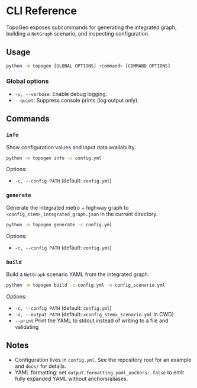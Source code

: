 # CLI Reference

TopoGen exposes subcommands for generating the integrated graph, building a `NetGraph` scenario, and inspecting configuration.

## Usage

```bash
python -m topogen [GLOBAL OPTIONS] <command> [COMMAND OPTIONS]
```

### Global options

- `-v, --verbose`: Enable debug logging.
- `--quiet`: Suppress console prints (log output only).

## Commands

### `info`

Show configuration values and input data availability.

```bash
python -m topogen info -c config.yml
```

Options:

- `-c, --config PATH` (default: `config.yml`)

### `generate`

Generate the integrated metro + highway graph to `<config_stem>_integrated_graph.json` in the current directory.

```bash
python -m topogen generate -c config.yml
```

Options:

- `-c, --config PATH` (default: `config.yml`)

### `build`

Build a `NetGraph` scenario YAML from the integrated graph.

```bash
python -m topogen build -c config.yml -o config_scenario.yml
```

Options:

- `-c, --config PATH` (default: `config.yml`)
- `-o, --output PATH` (default: `<config_stem>_scenario.yml` in CWD)
- `--print` Print the YAML to stdout instead of writing to a file and validating

## Notes

- Configuration lives in `config.yml`. See the repository root for an example and `docs/` for details.
- YAML formatting: set `output.formatting.yaml_anchors: false` to emit fully expanded YAML without anchors/aliases.
